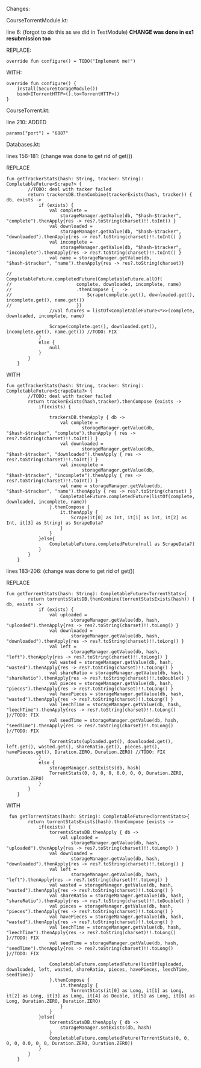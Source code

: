 Changes:

CourseTorrentModule.kt:

line 6: (forgot to do this as we did in TestModule)
**CHANGE was done in ex1 resubmission too**

REPLACE:

	override fun configure() = TODO("Implement me!")

WITH: 

	override fun configure() {
        install(SecureStorageModule())
        bind<ITorrentHTTP>().to<TorrentHTTP>()
    }


CourseTorrent.kt:
	
line 210:
ADDED

	params["port"] = "6887"
	
Databases.kt:

lines 156-181: (change was done to get rid of get())

REPLACE

    fun getTrackerStats(hash: String, tracker: String): CompletableFuture<Scrape?> {
            //TODO: deal with tacker failed
            return trackersDB.thenCombine(trackerExists(hash, tracker)) { db, exists ->
                if (exists) {
                    val complete =
                        storageManager.getValue(db, "$hash-$tracker", "complete").thenApply{res -> res?.toString(charset)!!.toInt() }
                    val downloaded =
                        storageManager.getValue(db, "$hash-$tracker", "downloaded").thenApply{res -> res?.toString(charset)!!.toInt() }
                    val incomplete =
                        storageManager.getValue(db, "$hash-$tracker", "incomplete").thenApply{res -> res?.toString(charset)!!.toInt() }
                    val name = storageManager.getValue(db, "$hash-$tracker", "name").thenApply{res -> res?.toString(charset)}
    
    //                CompletableFuture.completedFuture(CompletableFuture.allOf(
    //                        complete, downloaded, incomplete, name)
    //                        .thenCompose { _ ->
    //                            Scrape(complete.get(), downloaded.get(), incomplete.get(), name.get())
    //                        })
                    //val futures = listOf<CompletableFuture<*>>(complete, downloaded, incomplete, name)
    
                    Scrape(complete.get(), downloaded.get(), incomplete.get(), name.get()) //TODO: FIX
                }
                else {
                    null
                }
            }
        }

WITH

    fun getTrackerStats(hash: String, tracker: String): CompletableFuture<ScrapeData?> {
            //TODO: deal with tacker failed
            return trackerExists(hash,tracker).thenCompose {exists ->
                if(exists) {
    
                    trackersDB.thenApply { db ->
                        val complete =
                                storageManager.getValue(db, "$hash-$tracker", "complete").thenApply { res -> res?.toString(charset)!!.toInt() }
                        val downloaded =
                                storageManager.getValue(db, "$hash-$tracker", "downloaded").thenApply { res -> res?.toString(charset)!!.toInt() }
                        val incomplete =
                                storageManager.getValue(db, "$hash-$tracker", "incomplete").thenApply { res -> res?.toString(charset)!!.toInt() }
                        val name = storageManager.getValue(db, "$hash-$tracker", "name").thenApply { res -> res?.toString(charset) }
                        CompletableFuture.completedFuture(listOf(complete, downloaded, incomplete, name))
                    }.thenCompose {
                        it.thenApply {
                            Scrape(it[0] as Int, it[1] as Int, it[2] as Int, it[3] as String) as ScrapeData?
                        }
                    }
                }else{
                    CompletableFuture.completedFuture(null as ScrapeData?)
                }
            }
        }

lines 183-206: (change was done to get rid of get())

REPLACE

    fun getTorrentStats(hash: String): CompletableFuture<TorrentStats>{
            return torrentsStatsDB.thenCombine(torrentStatsExists(hash)) { db, exists ->
                if (exists) {
                    val uploaded =
                            storageManager.getValue(db, hash, "uploaded").thenApply{res -> res?.toString(charset)!!.toLong() }
                    val downloaded =
                            storageManager.getValue(db, hash, "downloaded").thenApply{res -> res?.toString(charset)!!.toLong() }
                    val left =
                            storageManager.getValue(db, hash, "left").thenApply{res -> res?.toString(charset)!!.toLong() }
                    val wasted = storageManager.getValue(db, hash, "wasted").thenApply{res -> res?.toString(charset)!!.toLong() }
                    val shareRatio = storageManager.getValue(db, hash, "shareRatio").thenApply{res -> res?.toString(charset)!!.toDouble() }
                    val pieces = storageManager.getValue(db, hash, "pieces").thenApply{res -> res?.toString(charset)!!.toLong() }
                    val havePieces = storageManager.getValue(db, hash, "wasted").thenApply{res -> res?.toString(charset)!!.toLong() }
                    val leechTime = storageManager.getValue(db, hash, "leechTime").thenApply{res -> res?.toString(charset)!!.toLong() }//TODO: FIX
                    val seedTime = storageManager.getValue(db, hash, "seedTime").thenApply{res -> res?.toString(charset)!!.toLong() }//TODO: FIX
    
                    TorrentStats(uploaded.get(), downloaded.get(), left.get(), wasted.get(), shareRatio.get(), pieces.get(), havePieces.get(), Duration.ZERO, Duration.ZERO) //TODO: FIX
                }
                else {
                    storageManager.setExists(db, hash)
                    TorrentStats(0, 0, 0, 0, 0.0, 0, 0, Duration.ZERO, Duration.ZERO)
                }
            }
        }
        
WITH

     fun getTorrentStats(hash: String): CompletableFuture<TorrentStats>{
            return torrentStatsExists(hash).thenCompose {exists ->
                if(exists) {
                    torrentsStatsDB.thenApply { db ->
                        val uploaded =
                            storageManager.getValue(db, hash, "uploaded").thenApply{res -> res?.toString(charset)!!.toLong() }
                    val downloaded =
                            storageManager.getValue(db, hash, "downloaded").thenApply{res -> res?.toString(charset)!!.toLong() }
                    val left =
                            storageManager.getValue(db, hash, "left").thenApply{res -> res?.toString(charset)!!.toLong() }
                    val wasted = storageManager.getValue(db, hash, "wasted").thenApply{res -> res?.toString(charset)!!.toLong() }
                    val shareRatio = storageManager.getValue(db, hash, "shareRatio").thenApply{res -> res?.toString(charset)!!.toDouble() }
                    val pieces = storageManager.getValue(db, hash, "pieces").thenApply{res -> res?.toString(charset)!!.toLong() }
                    val havePieces = storageManager.getValue(db, hash, "wasted").thenApply{res -> res?.toString(charset)!!.toLong() }
                    val leechTime = storageManager.getValue(db, hash, "leechTime").thenApply{res -> res?.toString(charset)!!.toLong() }//TODO: FIX
                    val seedTime = storageManager.getValue(db, hash, "seedTime").thenApply{res -> res?.toString(charset)!!.toLong() }//TODO: FIX
    
                    CompletableFuture.completedFuture(listOf(uploaded, downloaded, left, wasted, shareRatio, pieces, havePieces, leechTime, seedTime))
                    }.thenCompose {
                        it.thenApply {
                            TorrentStats(it[0] as Long, it[1] as Long, it[2] as Long, it[3] as Long, it[4] as Double, it[5] as Long, it[6] as Long, Duration.ZERO, Duration.ZERO)
                        }
                    }
                }else{
                    torrentsStatsDB.thenApply { db ->
                        storageManager.setExists(db, hash)
                    }
                    CompletableFuture.completedFuture(TorrentStats(0, 0, 0, 0, 0.0, 0, 0, Duration.ZERO, Duration.ZERO))
                }
            }
        }














